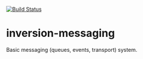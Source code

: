 [![Build Status](https://travis-ci.org/torquemaya/inversion-messaging.svg?branch=dotnetcore)](https://travis-ci.org/torquemaya/inversion-messaging)

# inversion-messaging
Basic messaging (queues, events, transport) system.